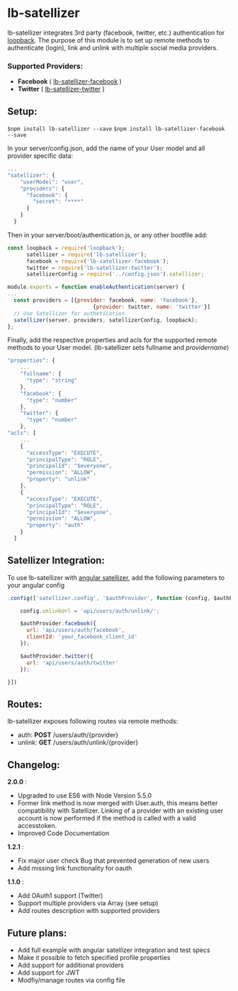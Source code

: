 # lb-satellizer

lb-satellizer integrates 3rd party (facebook, twitter, etc.) authentication for [loopback](https://github.com/strongloop/loopback).
The purpose of this module is to set up remote methods to authenticate (login), link and unlink with multiple social media providers.

### Supported Providers:

- **Facebook** ( [lb-satellizer-facebook](https://github.com/mfressdorf/lb-satellizer-facebook) )
- **Twitter** ( [lb-satellizer-twitter](https://github.com/mfressdorf/lb-satellizer-twitter) )

## Setup:

```$npm install lb-satellizer --save```
```$npm install lb-satellizer-facebook --save```

In your server/config.json, add the name of your User model and all provider specific data:

```javascript
...
"satellizer": {
    "userModel": "user",
    "providers": {
      "facebook": {
        "secret": "****"
      }
    }
  }
```

Then in your server/boot/authentication.js, or any other bootfile add:

```javascript
const loopback = require('loopback');
      satellizer = require('lb-satellizer');
      facebook = require('lb-satellizer-facebook');
      twitter = require('lb-satellizer-twitter');
      satellizerConfig = require('../config.json').satellizer;

module.exports = function enableAuthentication(server) {
...
  const providers = [{provider: facebook, name: 'facebook'},
  				           {provider: twitter, name: 'twitter'}]
  // Use Satellizer for authetication
  satellizer(server, providers, satellizerConfig, loopback);
};

```

Finally, add the respective properties and acls for the supported remote methods to your User model. (lb-satellizer sets fullname and *providername*)

```javascript
"properties": {
	...
    "fullname": {
      "type": "string"
    },
    "facebook": {
      "type": "number"
    },
    "twitter": {
      "type": "number"
    },
"acls": [
	...
    {
      "accessType": "EXECUTE",
      "principalType": "ROLE",
      "principalId": "$everyone",
      "permission": "ALLOW",
      "property": "unlink"
    },
    {
      "accessType": "EXECUTE",
      "principalType": "ROLE",
      "principalId": "$everyone",
      "permission": "ALLOW",
      "property": "auth"
    }
  ]
```

## Satellizer Integration:

To use lb-satellizer with [angular satellizer](https://github.com/sahat/satellizer), add the following parameters to your angular config

```javascript
.config(['satellizer.config', '$authProvider', function (config, $authProvider) {

    config.unlinkUrl = 'api/users/auth/unlink/';

    $authProvider.facebook({
      url: 'api/users/auth/facebook',
      clientId: 'your_facebook_client_id'
    });

    $authProvider.twitter({
      url: 'api/users/auth/twitter'
    });

}])
```

## Routes:
lb-satellizer exposes following routes via remote methods:

- auth: **POST** /users/auth/{provider}
- unlink: **GET** /users/auth/unlink/{provider}

## Changelog:

**2.0.0** :

- Upgraded to use ES6 with Node Version 5.5.0
- Former link method is now merged with User.auth, this means better compatibility with Satellizer. Linking of a provider with an existing user account is now performed if the method is called with a valid accesstoken.
- Improved Code Documentation

**1.2.1** :

- Fix major user check Bug that prevented generation of new users
- Add missing link functionality for oauth

**1.1.0** :

- Add OAuth1 support (Twitter)
- Support multiple providers via Array (see setup)
- Add routes description with supported providers


## Future plans:

- Add full example with angular satellizer integration and test specs
- Make it possible to fetch specified profile properties
- Add support for additional providers
- Add support for JWT
- Modfiy/manage routes via config file
